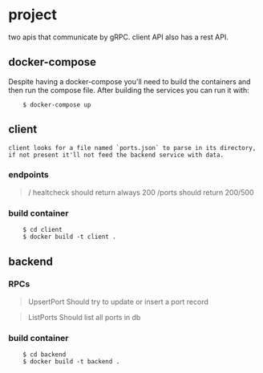 # project

two apis that communicate by gRPC. client API also has a rest API.

## docker-compose

Despite having a docker-compose you'll need to build the containers and then run the compose file. After building the services you can run it with:

```shell
    $ docker-compose up
```


## client

    client looks for a file named `ports.json` to parse in its directory, if not present it'll not feed the backend service with data.

### endpoints

> / healtcheck
    should return always 200
> /ports 
    should return 200/500

### build container

```shell
    $ cd client
    $ docker build -t client .
```

## backend

### RPCs

> UpsertPort
    Should try to update or insert a port record

> ListPorts
    Should list all ports in db

### build container

```shell
    $ cd backend
    $ docker build -t backend .
```

